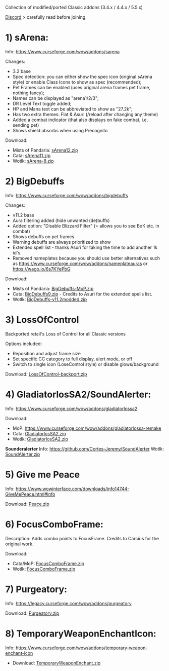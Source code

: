 Collection of modified/ported Classic addons (3.4.x / 4.4.x / 5.5.x)

[Discord](http://discord.gg/CtxPasSQnQ) > carefully read before joining.

# **1) sArena:**

Info:
https://www.curseforge.com/wow/addons/sarena

Changes: 
- 3.2 base
- Spec detection: you can either show the spec icon (original sArena style) or enable Class Icons to show as spec (recommended);
- Pet Frames can be enabled (uses original arena frames pet frame, nothing fancy);
- Names can be displayed as "arena1/2/3";
- DR Level Text toggle added;
- HP and Mana text can be abbreviated to show as "27.2k";
- Has two extra themes: Flat & Asuri (/reload after changing any theme)
- Added a combat indicator (that also displays on fake combat, i.e. sending pet)
- Shows shield absorbs when using Precognito

Download: 
- Mists of Pandaria: [sArena12.zip](https://github.com/user-attachments/files/20644803/sArena12.zip)
- Cata: [sArena11.zip](https://github.com/user-attachments/files/20644793/sArena11.zip)
- Wotlk: [sArena-8.zip](https://github.com/XyzKangUI/AddOn-Collection/files/13490442/sArena-8.zip)

# **2) BigDebuffs**

Info: https://www.curseforge.com/wow/addons/bigdebuffs

Changes:
- v11.2 base
- Aura filtering added (hide unwanted (de)buffs)
- Added option: "Disable Blizzard Filter" (= allows you to see BoK etc. in combat)
- Shows debuffs on pet frames
- Warning debuffs are always prioritized to show
- Extended spell list - thanks Asuri for taking the time to add another 1k id's.
- Removed nameplates because you should use better alternatives such as https://www.curseforge.com/wow/addons/nameplateauras or https://wago.io/6s7KYePbG

Download:

- Mists of Pandaria: [BigDebuffs-MoP.zip](https://github.com/user-attachments/files/20493612/BigDebuffs-MoP.zip)
- Cata: [BigDebuffs9.zip](https://github.com/user-attachments/files/19718993/BigDebuffs9.zip) - Credits to Asuri for the extended spells list.
- Wotlk: [BigDebuffs-v11.2modded.zip](https://github.com/XyzKangUI/AddOn-Collection/files/13495277/BigDebuffs-v11.2modded.zip)

# **3) LossOfControl**
Backported retail's Loss of Control for all Classic versions

Options included:
- Reposition and adjust frame size
- Set specific CC category to full display, alert mode, or off
- Switch to single icon (LoseControl style) or disable glows/background

Download: [LossOfControl-backport.zip](https://github.com/user-attachments/files/20656198/LossOfControl-backport.zip)

# **4) GladiatorlosSA2/SoundAlerter**:

Info: https://www.curseforge.com/wow/addons/gladiatorlossa2

Download: 
- MoP: https://www.curseforge.com/wow/addons/gladiatorlossa-remake
- Cata: [GladiatorlosSA2.zip](https://github.com/user-attachments/files/15941947/GladiatorlosSA2.zip)
- Wotlk:
[GladiatorlosSA2.zip](https://github.com/XyzKangUI/AddOn-Collection/files/13796690/GladiatorlosSA2.zip)

__Sounderalerter__
Info: https://github.com/Cortes-Jeremy/SoundAlerter
Wotlk: [SoundAlerter.zip](https://github.com/XyzKangUI/AddOn-Collection/files/13490507/SoundAlerter.zip)

# **5) Give me Peace**
Info: https://www.wowinterface.com/downloads/info14744-GiveMePeace.html#info 

Download: [Peace.zip](https://github.com/user-attachments/files/19719015/Peace.zip)

# **6) FocusComboFrame:**
Description: Adds combo points to FocusFrame. Credits to Carcius for the original work.

Download: 

- Cata/MoP: [FocusComboFrame.zip](https://github.com/user-attachments/files/15941950/FocusComboFrame.zip)
- Wotlk: [FocusComboFrame.zip](https://github.com/XyzKangUI/AddOn-Collection/files/13490486/FocusComboFrame.zip)

# **7) Purgeatory:**
Info: https://legacy.curseforge.com/wow/addons/purgeatory

Download: [Purgeatory.zip](https://github.com/XyzKangUI/AddOn-Collection/files/13490448/Purgeatory.zip)

# **8) TemporaryWeaponEnchantIcon:**
Info: https://www.curseforge.com/wow/addons/temporary-weapon-enchant-icon
- Download: [TemporaryWeaponEnchant.zip](https://github.com/user-attachments/files/17822989/TemporaryWeaponEnchant.zip)

